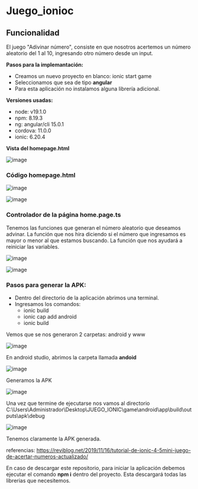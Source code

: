 # Juego_ionioc
## Funcionalidad

El juego "Adivinar número", consiste en que nosotros acertemos un número aleatorio del 1 al 10, ingresando otro número desde un input.

**Pasos para la implemantación:**
  - Creamos un nuevo proyecto en blanco: ionic start game 
  - Seleccionamos que sea de tipo **angular**
  - Para esta aplicación no instalamos alguna librería adicional.

**Versiones usadas:**
  - node: v19.1.0
  - npm: 8.19.3
  - ng: angular/cli 15.0.1
  - cordova: 11.0.0
  - ionic: 6.20.4
  
**Vista del homepage.html**

![image](https://user-images.githubusercontent.com/118954638/209368429-aac415d9-0102-4bc9-af6b-3326c9a0e0a4.png)

 ### Código homepage.html
 
![image](https://user-images.githubusercontent.com/118954638/209374180-11e1a367-9665-44d3-a60f-fc787480c855.png)

![image](https://user-images.githubusercontent.com/118954638/209374205-fb5f35fe-245e-4ae4-8bed-715d22d53f21.png)

### Controlador de la página home.page.ts

Tenemos las funciones que generan el número aleatorio que deseamos advinar. La función que nos hira diciendo si el número que ingresamos es mayor o menor al que estamos buscando. La función que nos ayudará a reiniciar las variables.

![image](https://user-images.githubusercontent.com/118954638/209374957-4cf73a97-4760-4a0b-bef0-6038b5ef27c0.png)

![image](https://user-images.githubusercontent.com/118954638/209374998-5643abea-3298-4033-8cdf-392444ad4701.png)

### Pasos para generar la APK:
 -  Dentro del directorio de la aplicación abrimos una terminal.
 - Ingresamos los comandos: 
    - ionic build
    - ionic cap add android
    - ionic build
    
Vemos que se nos generaron 2 carpetas: android y www

![image](https://user-images.githubusercontent.com/118954638/209376246-a378d2de-2389-4f0f-9f32-ae54fcc0e4b1.png)

En android studio, abrimos la carpeta llamada **andoid**

![image](https://user-images.githubusercontent.com/118954638/209376334-e4a70a6d-4c21-481e-851c-9db9017224af.png)

Generamos la APK

![image](https://user-images.githubusercontent.com/118954638/209376727-47c491bd-8509-4a56-9565-946f27571d37.png)

Una vez que termine de ejecutarse nos vamos al directorio C:\Users\Administrador\Desktop\JUEGO_IONIC\game\android\app\build\outputs\apk\debug

![image](https://user-images.githubusercontent.com/118954638/209378449-7a5def9c-9553-41dc-b23e-b56d0f1260ec.png)

Tenemos claramente la APK generada.


referencias: https://reviblog.net/2019/11/16/tutorial-de-ionic-4-5mini-juego-de-acertar-numeros-actualizado/

En caso de descargar este repositorio, para iniciar la aplicación debemos ejecutar el comando **npm i** dentro del proyecto. Esta descargará todas las librerias que necesitemos.
